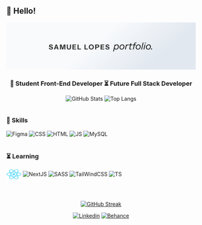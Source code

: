 ## 👋 Hello!

<div align="center">

<a href="https://samuellopes-portfolio.vercel.app">
<img src="assets/cover.png" alt="portfolio cover"/>
</a>

### 🎒 Student Front-End Developer ⏳ Future Full Stack Developer

![GitHub Stats](https://github-readme-stats.vercel.app/api?username=samuel-llp&hide=contribs,prs&show_icons=true&hide_border=true&theme=transparent)
![Top Langs](https://github-readme-stats.vercel.app/api/top-langs/?username=samuel-llp&layout=compact&hide_border=true&theme=transparent)

</div>

#

### 🚀 Skills

<div style="display: inline_block">
  <img align="center" alt="Figma" height="30" width="40" src="https://cdn.jsdelivr.net/gh/devicons/devicon/icons/figma/figma-original.svg">
  <img align="center" alt="CSS" height="30" width="40" src="https://cdn.jsdelivr.net/gh/devicons/devicon/icons/css3/css3-original.svg">
  <img align="center" alt="HTML" height="30" width="40" src="https://cdn.jsdelivr.net/gh/devicons/devicon/icons/html5/html5-original.svg">
  <img align="center" alt="JS" height="30" width="40" src="https://cdn.jsdelivr.net/gh/devicons/devicon/icons/javascript/javascript-original.svg">
  <img align="center" alt="MySQL" height="30" width="40" src="https://cdn.jsdelivr.net/gh/devicons/devicon/icons/mysql/mysql-original.svg">
</div><br>

### ⏳ Learning

<div style="display: inline_block">
  <img align="center" alt="React" height="30" width="40" src="https://raw.githubusercontent.com/devicons/devicon/master/icons/react/react-original.svg">
  <img align="center" alt="NextJS" height="30" width="40" src="https://cdn.jsdelivr.net/gh/devicons/devicon/icons/nextjs/nextjs-original.svg">
  <img align="center" alt="SASS" height="30" width="40" src="https://cdn.jsdelivr.net/gh/devicons/devicon/icons/sass/sass-original.svg">
  <img align="center" alt="TailWindCSS" height="30" width="40" src="https://cdn.jsdelivr.net/gh/devicons/devicon/icons/tailwindcss/tailwindcss-plain.svg">
  <img align="center" alt="TS" height="30" width="40" src="https://cdn.jsdelivr.net/gh/devicons/devicon/icons/typescript/typescript-original.svg">
</div><br>

#

<div align="center">

  [![GitHub Streak](https://streak-stats.demolab.com?user=samuel-llp&theme=transparent&hide_border=true&date_format=j%2Fn%5B%2FY%5D&mode=weekly&card_width=575)](https://git.io/streak-stats)

  [![Linkedin](https://img.shields.io/badge/LinkedIn-425369?style=for-the-badge&logo=linkedin&logoColor=white)](https://www.linkedin.com/in/samuel-lopes-28b184232/)
   [![Behance](https://img.shields.io/badge/-Behance-425369?style=for-the-badge&logo=behance&logoColor=white)](https://www.behance.net/samuelllp)

</div>
